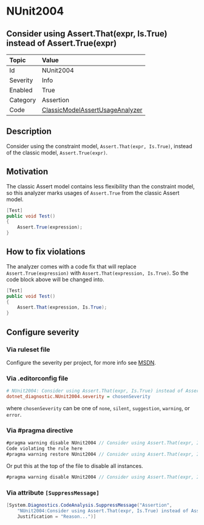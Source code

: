 # NUnit2004

## Consider using Assert.That(expr, Is.True) instead of Assert.True(expr)

| Topic    | Value
| :--      | :--
| Id       | NUnit2004
| Severity | Info
| Enabled  | True
| Category | Assertion
| Code     | [ClassicModelAssertUsageAnalyzer](https://github.com/nunit/nunit.analyzers/blob/master/src/nunit.analyzers/ClassicModelAssertUsage/ClassicModelAssertUsageAnalyzer.cs)

## Description

Consider using the constraint model, `Assert.That(expr, Is.True)`, instead of the classic model, `Assert.True(expr)`.

## Motivation

The classic Assert model contains less flexibility than the constraint model,
so this analyzer marks usages of `Assert.True` from the classic Assert model.

```csharp
[Test]
public void Test()
{
    Assert.True(expression);
}
```

## How to fix violations

The analyzer comes with a code fix that will replace `Assert.True(expression)` with
`Assert.That(expression, Is.True)`. So the code block above will be changed into.

```csharp
[Test]
public void Test()
{
    Assert.That(expression, Is.True);
}
```

<!-- start generated config severity -->
## Configure severity

### Via ruleset file

Configure the severity per project, for more info see [MSDN](https://msdn.microsoft.com/en-us/library/dd264949.aspx).

### Via .editorconfig file

```ini
# NUnit2004: Consider using Assert.That(expr, Is.True) instead of Assert.True(expr)
dotnet_diagnostic.NUnit2004.severity = chosenSeverity
```

where `chosenSeverity` can be one of `none`, `silent`, `suggestion`, `warning`, or `error`.

### Via #pragma directive

```csharp
#pragma warning disable NUnit2004 // Consider using Assert.That(expr, Is.True) instead of Assert.True(expr)
Code violating the rule here
#pragma warning restore NUnit2004 // Consider using Assert.That(expr, Is.True) instead of Assert.True(expr)
```

Or put this at the top of the file to disable all instances.

```csharp
#pragma warning disable NUnit2004 // Consider using Assert.That(expr, Is.True) instead of Assert.True(expr)
```

### Via attribute `[SuppressMessage]`

```csharp
[System.Diagnostics.CodeAnalysis.SuppressMessage("Assertion",
    "NUnit2004:Consider using Assert.That(expr, Is.True) instead of Assert.True(expr)",
    Justification = "Reason...")]
```
<!-- end generated config severity -->
